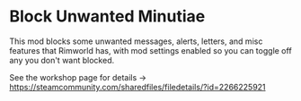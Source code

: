 # Block Unwanted Minutiae
This mod blocks some unwanted messages, alerts, letters, and misc features that Rimworld has, with mod settings enabled so you can toggle off any you don't want blocked.

See the workshop page for details -> https://steamcommunity.com/sharedfiles/filedetails/?id=2266225921
